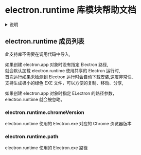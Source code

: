 # electron.runtime 库模块帮助文档


<details>  <summary>说明</summary>  <p> 

1、Electron 免费的镜像地址万一失效或变更就会很麻烦，
所以这个愉快的自动下载 Electron 也只能用于测试了，实际开发还是请自行打包 Electron 。

2、Electron 升级喜欢大刀阔斧的改接口，老说旧版接口有问题，可是新版接口又太复杂，
本人对 Electron 不是很熟，没有精力一直折腾，原则上放弃支持 Electron 后续版本。

aardio 强烈建议大家改用微软的 WebView2（也就是 aardio 标准库里的 web.view ）。
WebView2 稳定、强大、性能强悍、接口简洁并且可以生成极小的EXE。 
WebView2 基于系统共享的运行时，Win11 已经自带，并支持 Win7、Win10, 已被部署在超 2亿台电脑上。
即使 WebView2 没有安装，web.view 也可以自官方提供的地址快速下载安装。  

</p></details>


<a id="electron.runtime"></a>
## electron.runtime 成员列表

此支持库不需要在调用代码中导入,  
  
如果创建 electron.app 对象时没有指定 Electron 路径,  
就会默认加载 electron.runtime 使用共享的 Electron 运行时,  
首次运行如果未检测到 Electron 运行时会自动下载安装,速度非常快,  
支持生成极小的绿色 EXE 文件，可以方便的复制、移动、分享,  
  
如果创建 electron.app 对象时指定 ELectron 的路径参数，  
electron.runtime 就会被忽略。

<a id="electron.runtime.chromeVersion"></a>
### electron.runtime.chromeVersion 
 electron.runtime 使用的 Electron.exe 对应的 Chrome 浏览器版本

<a id="electron.runtime.path"></a>
### electron.runtime.path 
 electron.runtime 使用的 Electron.exe 路径
